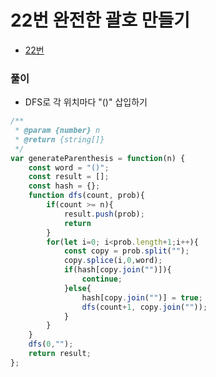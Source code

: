 
# 22번 완전한 괄호 만들기
  - [22번](https://leetcode.com/problems/generate-parentheses/)


### 풀이
  - DFS로 각 위치마다 "()" 삽입하기

  ```javascript
  /**
   * @param {number} n
   * @return {string[]}
   */
  var generateParenthesis = function(n) {
      const word = "()";
      const result = [];
      const hash = {};
      function dfs(count, prob){
          if(count >= n){
              result.push(prob);
              return
          }
          for(let i=0; i<prob.length+1;i++){
              const copy = prob.split("");
              copy.splice(i,0,word);
              if(hash[copy.join("")]){
                  continue;
              }else{
                  hash[copy.join("")] = true;
                  dfs(count+1, copy.join(""));
              }
          }
      }
      dfs(0,"");
      return result;
  };
  ```